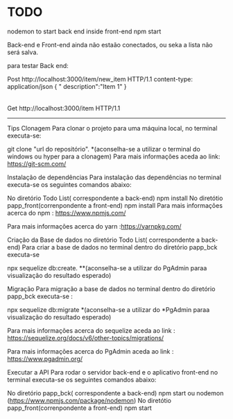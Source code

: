 # TODO
nodemon to start back end 
inside front-end npm start

Back-end e Front-end ainda não estaão conectados, ou seka a lista não será salva.

para testar Back end:

Post http://localhost:3000/item/new_item  HTTP/1.1
  content-type: application/json
  { 
	" description":"Item 1"
  }
######

Get http://localhost:3000/item HTTP/1.1

_______________________________________________________________
Tips
Clonagem
Para clonar o projeto para uma máquina local, no terminal executa-se:

git clone "url do repositório".
*(aconselha-se a utilizar o terminal do windows ou hyper para a clonagem)
Para mais informações aceda ao link: https://git-scm.com/

Instalação de dependências
Para instalação das dependências no terminal executa-se os seguintes comandos abaixo:

No diretório Todo List( correspondente a back-end)
npm install
No diretótio papp_front(correnpondente a front-end)
npm install
Para mais informações acerca do npm : https://www.npmjs.com/

Para mais informações acerca do yarn :https://yarnpkg.com/

Criação da Base de dados no diretório Todo List( correspondente a back-end)
Para criar a base de dados no terminal dentro do diretório papp_bck executa-se

npx sequelize db:create.
**(aconselha-se a utilizar do PgAdmin paraa visualização do resultado esperado)

Migração
Para migração a base de dados no terminal dentro do diretório papp_bck executa-se :

npx sequelize db:migrate
*(aconselha-se a utilizar do *PgAdmin paraa visualização do resultado esperado)

Para mais informações acerca do sequelize aceda ao link : https://sequelize.org/docs/v6/other-topics/migrations/

Para mais informações acerca do PgAdmin aceda ao link : https://www.pgadmin.org/

Executar a API
Para rodar o servidor back-end e o aplicativo front-end no terminal executa-se os seguintes comandos abaixo:

No diretório papp_bck( correspondente a back-end)
npm start ou nodemon (https://www.npmjs.com/package/nodemon)
No diretótio papp_front(correnpondente a front-end)
npm start


